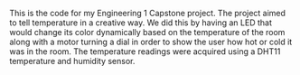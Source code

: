 This is the code for my Engineering 1 Capstone project. The project aimed to tell temperature in a creative way. We did this by having an LED that would change its color dynamically based on the temperature of the room along with a motor turning a dial in order to show the user how hot or cold it was in the room. The temperature readings were acquired using a DHT11 temperature and humidity sensor.
